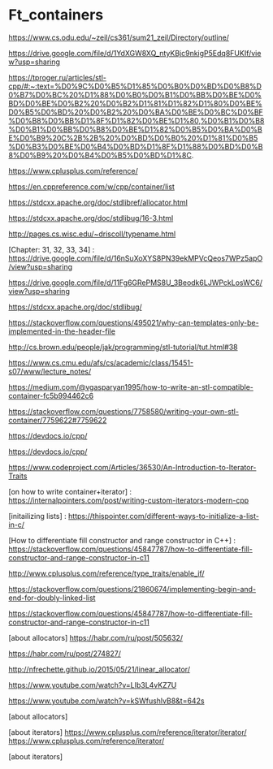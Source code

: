 # Ft_containers

https://www.cs.odu.edu/~zeil/cs361/sum21_zeil/Directory/outline/

https://drive.google.com/file/d/1YdXGW8XQ_ntyKBjc9nkigP5Edq8FUKIf/view?usp=sharing

https://tproger.ru/articles/stl-cpp/#:~:text=%D0%9C%D0%B5%D1%85%D0%B0%D0%BD%D0%B8%D0%B7%D0%BC%20%D1%88%D0%B0%D0%B1%D0%BB%D0%BE%D0%BD%D0%BE%D0%B2%20%D0%B2%D1%81%D1%82%D1%80%D0%BE%D0%B5%D0%BD%20%D0%B2%20%D0%BA%D0%BE%D0%BC%D0%BF%D0%B8%D0%BB%D1%8F%D1%82%D0%BE%D1%80,%D0%B1%D0%B8%D0%B1%D0%BB%D0%B8%D0%BE%D1%82%D0%B5%D0%BA%D0%BE%D0%B9%20C%2B%2B%20%D0%BD%D0%B0%20%D1%81%D0%B5%D0%B3%D0%BE%D0%B4%D0%BD%D1%8F%D1%88%D0%BD%D0%B8%D0%B9%20%D0%B4%D0%B5%D0%BD%D1%8C.

https://www.cplusplus.com/reference/


https://en.cppreference.com/w/cpp/container/list


https://stdcxx.apache.org/doc/stdlibref/allocator.html


https://stdcxx.apache.org/doc/stdlibug/16-3.html


http://pages.cs.wisc.edu/~driscoll/typename.html


[Chapter: 31, 32, 33, 34] : https://drive.google.com/file/d/16nSuXoXYS8PN39ekMPVcQeos7WPz5apO/view?usp=sharing



https://drive.google.com/file/d/11Fg6GRePMS8U_3Beodk6LJWPckLosWC6/view?usp=sharing

https://stdcxx.apache.org/doc/stdlibug/


https://stackoverflow.com/questions/495021/why-can-templates-only-be-implemented-in-the-header-file


http://cs.brown.edu/people/jak/programming/stl-tutorial/tut.html#38


https://www.cs.cmu.edu/afs/cs/academic/class/15451-s07/www/lecture_notes/


https://medium.com/@vgasparyan1995/how-to-write-an-stl-compatible-container-fc5b994462c6


https://stackoverflow.com/questions/7758580/writing-your-own-stl-container/7759622#7759622


https://devdocs.io/cpp/


https://devdocs.io/cpp/


https://www.codeproject.com/Articles/36530/An-Introduction-to-Iterator-Traits


[on how to write container+iterator] : https://internalpointers.com/post/writing-custom-iterators-modern-cpp

[initailizing lists] : https://thispointer.com/different-ways-to-initialize-a-list-in-c/

[How to differentiate fill constructor and range constructor in C++] : https://stackoverflow.com/questions/45847787/how-to-differentiate-fill-constructor-and-range-constructor-in-c11



http://www.cplusplus.com/reference/type_traits/enable_if/



https://stackoverflow.com/questions/21860674/implementing-begin-and-end-for-doubly-linked-list


https://stackoverflow.com/questions/45847787/how-to-differentiate-fill-constructor-and-range-constructor-in-c11

[about allocators]
https://habr.com/ru/post/505632/

https://habr.com/ru/post/274827/

http://nfrechette.github.io/2015/05/21/linear_allocator/

https://www.youtube.com/watch?v=LIb3L4vKZ7U

https://www.youtube.com/watch?v=kSWfushlvB8&t=642s

[about allocators]


[about iterators]
https://www.cplusplus.com/reference/iterator/iterator/
https://www.cplusplus.com/reference/iterator/

[about iterators]
